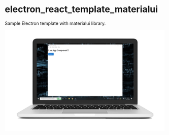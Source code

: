 # electron_react_template_materialui

Sample Electron template with materialui library.

<img src="https://github.com/ArmadioIt/electron_react_template_materialui/blob/main/readme_images/materialui_1.png" />